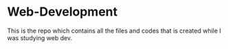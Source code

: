 # Web-Development
This is the repo which contains all the files and codes that is created while I was studying web dev.
